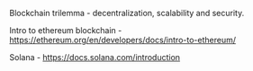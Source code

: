 
Blockchain trilemma - decentralization, scalability and security. 

Intro to ethereum blockchain - https://ethereum.org/en/developers/docs/intro-to-ethereum/

Solana - https://docs.solana.com/introduction

